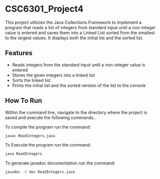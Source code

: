 # CSC6301_Project4

This project utilizies the Java Collections Framework to implement a program that reads a list of integers from standard input until a non-integer value is entered and saves them into a Linked List sorted from the smallest to the largest values. It displays both the initial list and the sorted list.

## Features
- Reads integers from the standard input until a non-integer value is entered
- Stores the given integers into a linked list
- Sorts the linked list
- Prints the initial list and the sorted version of the list to the console

## How To Run
Within the command line, navigate to the directory where the project is saved and execute the following commands..

To compile the program run the command:
```bash
javac ReadIntegers.java
```
To Execute the program run the command:
```bash
java ReadIntegers
```
To generate javadoc documentation run the command:
```bash
javadoc -d doc ReadIntegers.java
```
